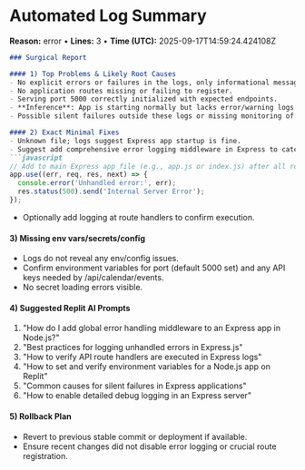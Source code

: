 # Automated Log Summary

**Reason:** error • **Lines:** 3 • **Time (UTC):** 2025-09-17T14:59:24.424108Z

<!-- fingerprint:9c2356da02cd -->

```markdown
### Surgical Report

#### 1) Top Problems & Likely Root Causes
- No explicit errors or failures in the logs, only informational messages.
- No application routes missing or failing to register.
- Serving port 5000 correctly initialized with expected endpoints.
- **Inference**: App is starting normally but lacks error/warning logs indicating deeper problems.
- Possible silent failures outside these logs or missing monitoring of critical app states.

#### 2) Exact Minimal Fixes
- Unknown file; logs suggest Express app startup is fine.
- Suggest add comprehensive error logging middleware in Express to catch runtime errors.
```javascript
// Add to main Express app file (e.g., app.js or index.js) after all routes:
app.use((err, req, res, next) => {
  console.error('Unhandled error:', err);
  res.status(500).send('Internal Server Error');
});
```
- Optionally add logging at route handlers to confirm execution.

#### 3) Missing env vars/secrets/config
- Logs do not reveal any env/config issues.
- Confirm environment variables for port (default 5000 set) and any API keys needed by /api/calendar/events.
- No secret loading errors visible.

#### 4) Suggested Replit AI Prompts
1. "How do I add global error handling middleware to an Express app in Node.js?"
2. "Best practices for logging unhandled errors in Express.js"
3. "How to verify API route handlers are executed in Express logs"
4. "How to set and verify environment variables for a Node.js app on Replit"
5. "Common causes for silent failures in Express applications"
6. "How to enable detailed debug logging in an Express server"

#### 5) Rollback Plan
- Revert to previous stable commit or deployment if available.
- Ensure recent changes did not disable error logging or crucial route registration.
```
